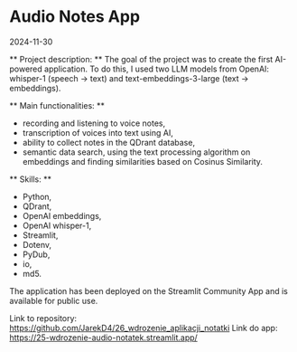 # Audio Notes App

2024-11-30

** Project description: **
The goal of the project was to create the first AI-powered application. To do this, I used two LLM models from OpenAI: whisper-1 (speech -> text) and text-embeddings-3-large (text -> embeddings).

** Main functionalities: **
- recording and listening to voice notes,
- transcription of voices into text using AI,
- ability to collect notes in the QDrant database,
- semantic data search, using the text processing algorithm on embeddings and finding similarities based on Cosinus Similarity.

** Skills: **
- Python,
- QDrant,
- OpenAI embeddings,
- OpenAI whisper-1,
- Streamlit,
- Dotenv,
- PyDub,
- io,
- md5.

The application has been deployed on the Streamlit Community App and is available for public use.

Link to repository: https://github.com/JarekD4/26_wdrozenie_aplikacji_notatki
Link do app: https://25-wdrozenie-audio-notatek.streamlit.app/

